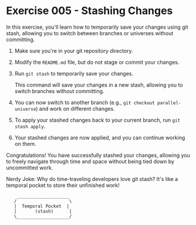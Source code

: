 # Exercise 005 - Stashing Changes

In this exercise, you'll learn how to temporarily save your changes using git stash,
allowing you to switch between branches or universes without committing.

1. Make sure you're in your git repository directory.

2. Modify the `README.md` file, but do not stage or commit your changes.

3. Run `git stash` to temporarily save your changes.

   This command will save your changes in a new stash, allowing you to switch branches
   without committing.

4. You can now switch to another branch (e.g., `git checkout parallel-universe`) and
   work on different changes.

5. To apply your stashed changes back to your current branch, run `git stash apply`.

6. Your stashed changes are now applied, and you can continue working on them.

Congratulations! You have successfully stashed your changes, allowing you to freely
navigate through time and space without being tied down by uncommitted work.

Nerdy Joke: Why do time-traveling developers love git stash? It's like a temporal
pocket to store their unfinished work!

```
    ____________________
   /                    \
   |  Temporal Pocket  |
   |       (stash)      |
   \____________________/
```

